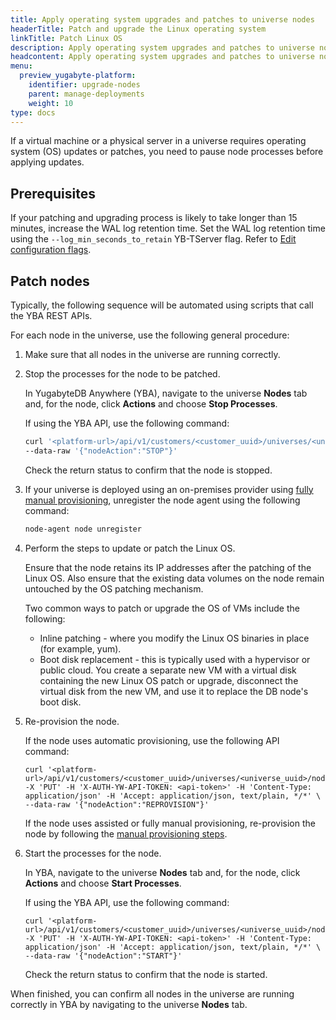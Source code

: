 ```yaml
---
title: Apply operating system upgrades and patches to universe nodes
headerTitle: Patch and upgrade the Linux operating system
linkTitle: Patch Linux OS
description: Apply operating system upgrades and patches to universe nodes.
headcontent: Apply operating system upgrades and patches to universe nodes
menu:
  preview_yugabyte-platform:
    identifier: upgrade-nodes
    parent: manage-deployments
    weight: 10
type: docs
---
```


If a virtual machine or a physical server in a universe requires operating system (OS) updates or patches, you need to pause node processes before applying updates.

## Prerequisites

If your patching and upgrading process is likely to take longer than 15 minutes, increase the WAL log retention time. Set the WAL log retention time using the `--log_min_seconds_to_retain` YB-TServer flag. Refer to [Edit configuration flags](../edit-config-flags/).

## Patch nodes

Typically, the following sequence will be automated using scripts that call the YBA REST APIs.

For each node in the universe, use the following general procedure:

1. Make sure that all nodes in the universe are running correctly.

1. Stop the processes for the node to be patched.

    In YugabyteDB Anywhere (YBA), navigate to the universe **Nodes** tab and, for the node, click **Actions** and choose **Stop Processes**.

    If using the YBA API, use the following command:

    ```sh
    curl '<platform-url>/api/v1/customers/<customer_uuid>/universes/<universe_uuid>/nodes/<node_name>' -X 'PUT' -H 'X-AUTH-YW-API-TOKEN: <api-token>' -H 'Content-Type: application/json' -H 'Accept: application/json, text/plain, */*' \
    --data-raw '{"nodeAction":"STOP"}'
    ```

    Check the return status to confirm that the node is stopped.

1. If your universe is deployed using an on-premises provider using [fully manual provisioning](../../configure-yugabyte-platform/set-up-cloud-provider/on-premises-manual/), unregister the node agent using the following command:

    ```sh
    node-agent node unregister
    ```

1. Perform the steps to update or patch the Linux OS.

    Ensure that the node retains its IP addresses after the patching of the Linux OS. Also ensure that the existing data volumes on the node remain untouched by the OS patching mechanism.

    Two common ways to patch or upgrade the OS of VMs include the following:

    - Inline patching - where you modify the Linux OS binaries in place (for example, yum).
    - Boot disk replacement - this is typically used with a hypervisor or public cloud. You create a separate new VM with a virtual disk containing the new Linux OS patch or upgrade, disconnect the virtual disk from the new VM, and use it to replace the DB node's boot disk.

1. Re-provision the node.

    If the node uses automatic provisioning, use the following API command:

    ```shell
    curl '<platform-url>/api/v1/customers/<customer_uuid>/universes/<universe_uuid>/nodes/<node_name>' -X 'PUT' -H 'X-AUTH-YW-API-TOKEN: <api-token>' -H 'Content-Type: application/json' -H 'Accept: application/json, text/plain, */*' \
    --data-raw '{"nodeAction":"REPROVISION"}'
    ```

    If the node uses assisted or fully manual provisioning, re-provision the node by following the [manual provisioning steps](../../configure-yugabyte-platform/set-up-cloud-provider/on-premises-script/).

1. Start the processes for the node.

    In YBA, navigate to the universe **Nodes** tab and, for the node, click **Actions** and choose **Start Processes**.

    If using the YBA API, use the following command:

    ```shell
    curl '<platform-url>/api/v1/customers/<customer_uuid>/universes/<universe_uuid>/nodes/<node_name>' -X 'PUT' -H 'X-AUTH-YW-API-TOKEN: <api-token>' -H 'Content-Type: application/json' -H 'Accept: application/json, text/plain, */*' \
    --data-raw '{"nodeAction":"START"}'
    ```

    Check the return status to confirm that the node is started.

When finished, you can confirm all nodes in the universe are running correctly in YBA by navigating to the universe **Nodes** tab.
